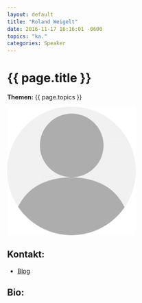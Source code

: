 ```yaml
---
layout: default
title: "Roland Weigelt"
date: 2016-11-17 16:16:01 -0600
topics: "ka."
categories: Speaker
---
```


# {{ page.title }}

**Themen:** {{ page.topics }}

![Profilbild](/assets/img/speakers/dummy.png)

## Kontakt:
- [Blog](http://weblogs.asp.net/rweigelt/)

## Bio:


